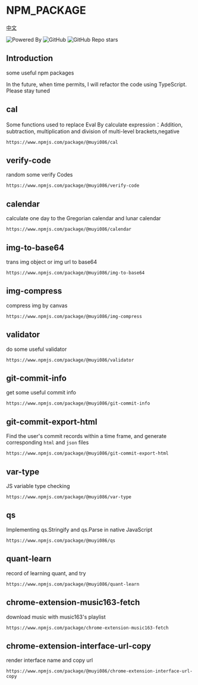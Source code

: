 # NPM_PACKAGE



[中文](https://github.com/MuYi086/npm_package/blob/master/README-CN.md '中文')

![Powered By](https://img.shields.io/badge/Author-MuYi086-yellow) ![GitHub](https://img.shields.io/github/license/MuYi086/npm_package) ![GitHub Repo stars](https://img.shields.io/github/stars/MuYi086/npm_package?style=social)

## Introduction
some useful npm packages

In the future, when time permits, I will refactor the code using TypeScript. Please stay tuned

## cal
Some functions used to replace Eval By calculate expression：Addition, subtraction, multiplication and division of multi-level brackets,negative
```
https://www.npmjs.com/package/@muyi086/cal
```

## verify-code
random some verify Codes
```
https://www.npmjs.com/package/@muyi086/verify-code
```

## calendar
calculate one day to the Gregorian calendar and lunar calendar
```
https://www.npmjs.com/package/@muyi086/calendar
```

## img-to-base64
trans img object or img url to base64
```
https://www.npmjs.com/package/@muyi086/img-to-base64
```

## img-compress
compress img by canvas
```
https://www.npmjs.com/package/@muyi086/img-compress
```

## validator
do some useful validator
```
https://www.npmjs.com/package/@muyi086/validator
```

## git-commit-info
get some useful commit info
```
https://www.npmjs.com/package/@muyi086/git-commit-info
```

## git-commit-export-html
Find the user's commit records within a time frame, and generate corresponding `html` and `json` files
```
https://www.npmjs.com/package/@muyi086/git-commit-export-html
```

## var-type
JS variable type checking
```
https://www.npmjs.com/package/@muyi086/var-type
```

## qs
Implementing qs.Stringify and qs.Parse in native JavaScript
```
https://www.npmjs.com/package/@muyi086/qs
```

## quant-learn
record of learning quant, and try
```
https://www.npmjs.com/package/@muyi086/quant-learn
```

## chrome-extension-music163-fetch
download music with  music163's playlist
```
https://www.npmjs.com/package/chrome-extension-music163-fetch
```

## chrome-extension-interface-url-copy
render interface name and copy url
```
https://www.npmjs.com/package/@muyi086/chrome-extension-interface-url-copy
```